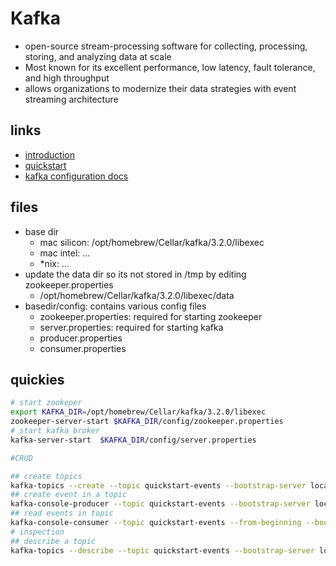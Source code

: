 # Kafka

- open-source stream-processing software for collecting, processing, storing, and analyzing data at scale
- Most known for its excellent performance, low latency, fault tolerance, and high throughput
- allows organizations to modernize their data strategies with event streaming architecture

## links

- [introduction](https://kafka.apache.org/intro)
- [quickstart](https://kafka.apache.org/documentation/#quickstart)
- [kafka configuration docs](https://kafka.apache.org/documentation/#configuration)

## files

- base dir
  - mac silicon: /opt/homebrew/Cellar/kafka/3.2.0/libexec
  - mac intel: ...
  - \*nix: ...
- update the data dir so its not stored in /tmp by editing zookeeper.properties
  - /opt/homebrew/Cellar/kafka/3.2.0/libexec/data
- basedir/config: contains various config files
  - zookeeper.properties: required for starting zookeeper
  - server.properties: required for starting kafka
  - producer.properties
  - consumer.properties

## quickies

```sh
# start zookeper
export KAFKA_DIR=/opt/homebrew/Cellar/kafka/3.2.0/libexec
zookeeper-server-start $KAFKA_DIR/config/zookeeper.properties
# start kafka broker
kafka-server-start  $KAFKA_DIR/config/server.properties

#CRUD

## create topics
kafka-topics --create --topic quickstart-events --bootstrap-server localhost:9092
## create event in a topic
kafka-console-producer --topic quickstart-events --bootstrap-server localhost:9092
## read events in topic
kafka-console-consumer --topic quickstart-events --from-beginning --bootstrap-server localhost:9092
# inspection
## describe a topic
kafka-topics --describe --topic quickstart-events --bootstrap-server localhost:9092

```
